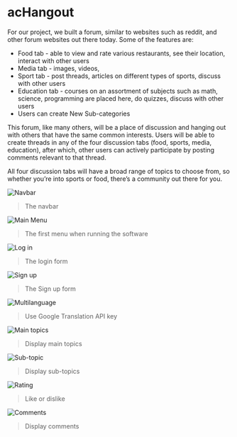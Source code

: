 # acHangout
For our project, we built a forum, similar to websites such as reddit, and other forum websites out there today. Some of the features are:
* Food tab - able to view and rate various restaurants, see their location, interact with other users
* Media tab - images, videos, 
* Sport tab - post threads, articles on different types of sports, discuss with other users
* Education tab - courses on an assortment of subjects such as math, science, programming are placed here, do quizzes, discuss with other users
* Users can create New Sub-categories  

This forum, like many others, will be a place of discussion and hanging out with others that have the same common interests. Users will be able to create threads in any of the four discussion tabs (food, sports, media, education), after which, other users can actively participate by posting comments relevant to that thread. 

All four discussion tabs will have a broad range of topics to choose from, so whether you’re into sports or food, there’s a community out there for you. 

![Navbar](https://raw.githubusercontent.com/mai00015/acHangout/master/acHangout/database/1.png)  
>The navbar

![Main Menu](https://raw.githubusercontent.com/mai00015/acHangout/master/acHangout/database/2.png)  
>The first menu when running the software 

![Log in](https://raw.githubusercontent.com/mai00015/acHangout/master/acHangout/database/3.png)  
>The login form

![Sign up](https://raw.githubusercontent.com/mai00015/acHangout/master/acHangout/database/5.png)  
>The Sign up form

![Multilanguage](https://raw.githubusercontent.com/mai00015/acHangout/master/acHangout/database/4.png)  
>Use Google Translation API key

![Main topics](https://raw.githubusercontent.com/mai00015/acHangout/master/acHangout/database/6.png)  
>Display main topics

![Sub-topic](https://raw.githubusercontent.com/mai00015/acHangout/master/acHangout/database/7.png)  
>Display sub-topics

![Rating](https://raw.githubusercontent.com/mai00015/acHangout/master/acHangout/database/8.png)  
>Like or dislike

![Comments](https://raw.githubusercontent.com/mai00015/acHangout/master/acHangout/database/9.png)  
>Display comments
